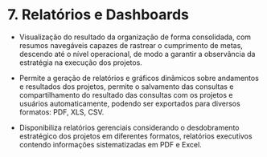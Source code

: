 # 7. Relatórios e Dashboards

- Visualização do resultado da organização de forma consolidada, com resumos navegáveis capazes de rastrear o cumprimento de metas, descendo até o nível operacional, de modo a garantir a observância da estratégia na execução dos projetos.

- Permite a geração de relatórios e gráficos dinâmicos sobre andamentos e resultados dos projetos, permite o salvamento das consultas e compartilhamento do resultado das consultas com os projetos e usuários automaticamente, podendo ser exportados para diversos formatos: PDF, XLS, CSV.

- Disponibiliza relatórios gerenciais considerando o desdobramento estratégico dos projetos em diferentes formatos, relatórios executivos contendo informações sistematizadas em PDF e Excel.

